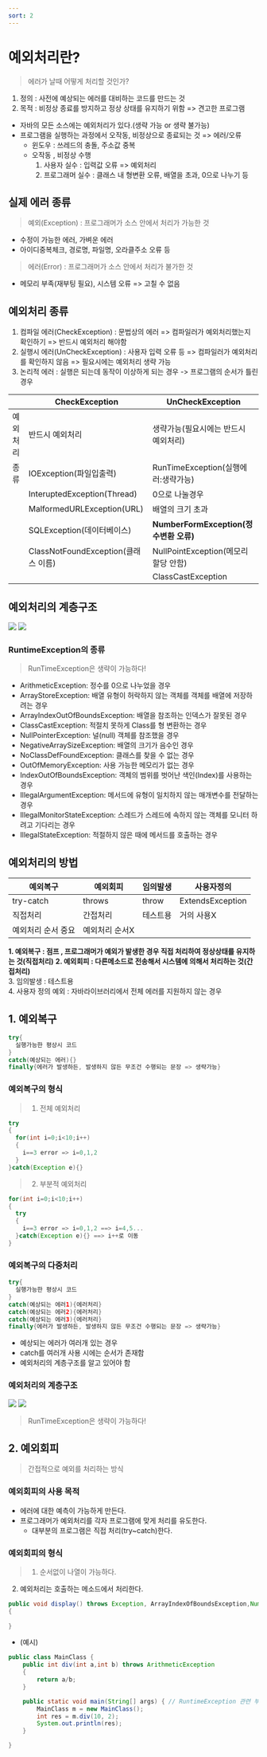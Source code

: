 ```yaml
---
sort: 2
---
```


# 예외처리란?

> 에러가 날때 어떻게 처리할 것인가?
1. 정의 : 사전에 예상되는 에러를 대비하는 코드를 만드는 것
2. 목적 : 비정상 종료를 방지하고 정상 상태를 유지하기 위함 => 견고한 프로그램

- 자바의 모든 소스에는 예외처리가 있다.(생략 가능 or 생략 불가능)
- 프로그램을 실행하는 과정에서 오작동, 비정상으로 종료되는 것 => 에러/오류
  - 윈도우 : 쓰레드의 충돌, 주소값 중복
  - 오작동 , 비정상 수행
    1. 사용자 실수 : 입력값 오류 => 예외처리
    2. 프로그래머 실수 : 클래스 내 형변환 오류, 배열을 초과, 0으로 나누기 등

## 실제 에러 종류
> 예외(Exception) : 프로그래머가 소스 안에서 처리가 가능한 것
- 수정이 가능한 에러, 가벼운 에러
- 아이디중복체크, 경로명, 파일명, 오라클주소 오류 등
> 에러(Error) : 프로그래머가 소스 안에서 처리가 불가한 것
- 메모리 부족(재부팅 필요), 시스템 오류 => 고칠 수 없음

## 예외처리 종류
1. 컴파일 에러(CheckException) : 문법상의 에러 => 컴파일러가 예외처리했는지 확인하기 => 반드시 예외처리 해야함
2. 실행시 에러(UnCheckException) : 사용자 입력 오류 등 => 컴파일러가 예외처리를 확인하지 않음 => 필요시에는 예외처리 생략 가능
3. 논리적 에러 : 실행은 되는데 동작이 이상하게 되는 경우 -> 프로그램의 순서가 틀린 경우

||CheckException | UnCheckException|
|-|-----|------|
|예외처리|반드시 예외처리|생략가능(필요시에는 반드시 예외처리)|
|종류|IOException(파일입출력)|RunTimeException(실행에러:생략가능)|
||InteruptedException(Thread)|0으로 나눌경우|
||MalformedURLException(URL)|배열의 크기 초과|
||SQLException(데이터베이스)|**NumberFormException(정수변환 오류)**|
||ClassNotFoundException(클래스 이름)|NullPointException(메모리할당 안함)|
|||ClassCastException|

## 예외처리의 계층구조
![](https://joswlv.github.io/images/java-exception-handling-class-hierarchy-diagram.jpg)
![](https://t1.daumcdn.net/cfile/tistory/996116375B30B71404)

### RuntimeException의 종류
> RunTimeException은 생략이 가능하다!

- ArithmeticException:  정수를 0으로 나누었을 경우
- ArrayStoreException: 배열 유형이 허락하지 않는 객체를 객체를 배열에 저장하려는 경우
- ArrayIndexOutOfBoundsException: 배열을 참조하는 인덱스가 잘못된 경우
- ClassCastException: 적절치 못하게 Class를 형 변환하는 경우
- NullPointerException: 널(null) 객체를 참조했을 경우
- NegativeArraySizeException: 배열의 크기가 음수인 경우
- NoClassDefFoundException: 클래스를 찾을 수 없는 경우
- OutOfMemoryException: 사용 가능한 메모리가 없는 경우
- IndexOutOfBoundsException: 객체의 범위를 벗어난 색인(Index)를 사용하는 경우
- IllegalArgumentException: 메서드에 유형이 일치하지 않는 매개변수를 전달하는 경우
- IllegalMonitorStateException: 스레드가 스레드에 속하지 않는 객체를 모니터 하려고 기다리는 경우
- IllegalStateException: 적절하지 않은 때에 메서드를 호출하는 경우

## 예외처리의 방법
|예외복구 | 예외회피 |임의발생 | 사용자정의|
|-----|-----|------|------|
|try-catch|throws|throw|ExtendsException|
|직접처리|간접처리|테스트용|거의 사용X|
|예외처리 순서 중요|예외처리 순서X|||

**1. 예외복구 : 점프 , 프로그래머가 예외가 발생한 경우 직접 처리하여 정상상태를 유지하는 것(직접처리)**
**2. 예외회피 : 다른메소드로 전송해서 시스템에 의해서 처리하는 것(간접처리)**  
3. 임의발생 : 테스트용  
4. 사용자 정의 예외 : 자바라이브러리에서 전체 에러를 지원하지 않는 경우

## 1. 예외복구
```java
try{
  실행가능한 평상시 코드
}
catch(예상되는 에러){}
finally{에러가 발생하든, 발생하지 않든 무조건 수행되는 문장 => 생략가능}
```
### 예외복구의 형식
> 1) 전체 예외처리
```java
try
{
  for(int i=0;i<10;i++)
  {
    i==3 error => i=0,1,2
  }
}catch(Exception e){}

```

> 2) 부분적 예외처리
```java
for(int i=0;i<10;i++)
{
  try
  {
    i==3 error => i=0,1,2 ==> i=4,5...
  }catch(Exception e){} ==> i++로 이동
}
```
### 예외복구의 다중처리
```java
try{
  실행가능한 평상시 코드
}
catch(예상되는 에러1){에러처리}
catch(예상되는 에러2){에러처리}
catch(예상되는 에러3){에러처리}
finally{에러가 발생하든, 발생하지 않든 무조건 수행되는 문장 => 생략가능}
```

- 예상되는 에러가 여러개 있는 경우
- catch를 여러개 사용 시에는 순서가 존재함
- 예외처리의 계층구조를 알고 있어야 함

### 예외처리의 계층구조
![](https://joswlv.github.io/images/java-exception-handling-class-hierarchy-diagram.jpg)
![](https://t1.daumcdn.net/cfile/tistory/996116375B30B71404)

> RunTimeException은 생략이 가능하다!

## 2. 예외회피
> 간접적으로 예외를 처리하는 방식

### 예외회피의 사용 목적
- 에러에 대한 예측이 가능하게 만든다.
- 프로그래머가 예외처리를 각자 프로그램에 맞게 처리를 유도한다.
  - 대부분의 프로그램은 직접 처리(try~catch)한다.

### 예외회피의 형식
> 1. 순서없이 나열이 가능하다.  
2. 예외처리는 호출하는 메소드에서 처리한다.

```java
public void display() throws Exception, ArrayIndexOfBoundsException,NumberFormatException
{
  
}
```

- (예시)
```java
public class MainClass {
	public int div(int a,int b) throws ArithmeticException
	{
		return a/b;
	}

	public static void main(String[] args) { // RuntimeException 관련 부분은 생략 가능
		MainClass m = new MainClass();
		int res = m.div(10, 2);
		System.out.println(res);
	}

}
```
